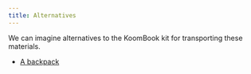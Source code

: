 ```yaml
---
title: Alternatives
---
```


We can imagine alternatives to the KoomBook kit for transporting these materials.
* [A backpack](/alternative/backpack)
